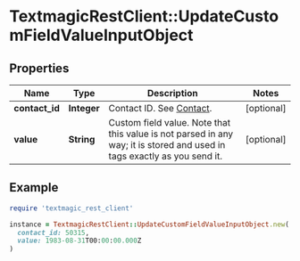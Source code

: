 # TextmagicRestClient::UpdateCustomFieldValueInputObject

## Properties

| Name | Type | Description | Notes |
| ---- | ---- | ----------- | ----- |
| **contact_id** | **Integer** | Contact ID. See [Contact](https://docs.textmagic.com/#tag/Contacts).  | [optional] |
| **value** | **String** | Custom field value. Note that this value is not parsed in any way; it is stored and used in tags exactly as you send it. | [optional] |

## Example

```ruby
require 'textmagic_rest_client'

instance = TextmagicRestClient::UpdateCustomFieldValueInputObject.new(
  contact_id: 50315,
  value: 1983-08-31T00:00:00.000Z
)
```

